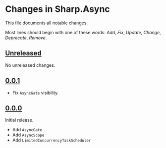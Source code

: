 # Changes in Sharp.Async
This file documents all notable changes.

Most lines should begin with one of these words:
*Add*, *Fix*, *Update*, *Change*, *Deprecate*, *Remove*.

## [Unreleased](https://github.com/sharpjs/Sharp.Async/compare/v0.0.1...HEAD)
No unreleased changes.

## [0.0.1](https://github.com/sharpjs/Sharp.Async/compare/v0.0.0...v0.0.1)
- Fix `AsyncGate` visibility.

## [0.0.0](https://github.com/sharpjs/Sharp.Async/tree/v0.0.0)
Initial release.
- Add `AsyncGate`
- Add `AsyncScope`
- Add `LimitedConcurrencyTaskScheduler`
